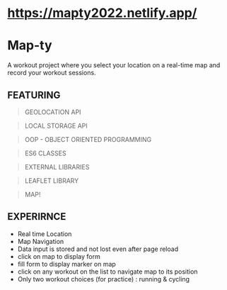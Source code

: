 # https://mapty2022.netlify.app/
# Map-ty
A workout project where you select your location on a real-time map and record your workout sessions.
## FEATURING
> GEOLOCATION API

> LOCAL STORAGE API

> OOP - OBJECT ORIENTED PROGRAMMING

> ES6 CLASSES

> EXTERNAL LIBRARIES

> LEAFLET LIBRARY

> MAP!
## EXPERIRNCE
+ Real time Location
+ Map Navigation
+ Data input is stored and not lost even after page reload
+ click on map to display form
+ fill form to display marker on map 
+ click on any workout on the list to navigate map to its position
+ Only two workout choices (for practice) : running & cycling
